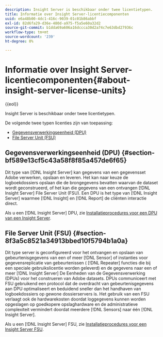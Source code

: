 ```yaml
---
description: Insight Server is beschikbaar onder twee licentietypen.
title: Informatie over Insight Server-licentiecomponenten
uuid: e6a48b00-4dc1-416c-9039-01c01b86abbf
exl-id: 82d6fa29-d36e-480d-a975-f5a5e60a32d2
source-git-commit: b1dda69a606a16dccca30d2a74c7e63dbd27936c
workflow-type: tm+mt
source-wordcount: '239'
ht-degree: 0%

---
```


# Informatie over Insight Server-licentiecomponenten{#about-insight-server-license-units}

{{eol}}

Insight Server is beschikbaar onder twee licentietypen.

De volgende twee typen licenties zijn van toepassing:

* [Gegevensverwerkingseenheid (DPU)](../../../home/c-inst-svr/c-install-ins-svr/c-abt-inst-svr-lic-units.md#section-bf589e13cf5c43a58f8f85a457de6f65)
* [File Server Unit (FSU)](../../../home/c-inst-svr/c-install-ins-svr/c-abt-inst-svr-lic-units.md#section-8f3a5c8521a34913bbed10f5794b1a0a)

## Gegevensverwerkingseenheid (DPU) {#section-bf589e13cf5c43a58f8f85a457de6f65}

Dit type van [!DNL Insight Server] kan gegevens van een gegevensset Adobe verwerken, opslaan en leveren. Het kan naar keuze de logboekdossiers opslaan die de brongegevens bevatten waarvan de dataset wordt geconstrueerd, of het kan die gegevens van een ontvangen [!DNL Insight Server] File Server Unit (FSU). Een DPU is het type van [!DNL Insight Server] waarmee [!DNL Insight] en [!DNL Report] de cliënten interactie direct.

Als u een [!DNL Insight Server] DPU, zie [Installatieprocedures voor een DPU van een Insight Server](../../../home/c-inst-svr/c-install-ins-svr/t-install-proc-inst-svr-dpu/t-install-proc-inst-svr-dpu.md#task-ce1ac85294604467ab750b24176d25bc).

## File Server Unit (FSU) {#section-8f3a5c8521a34913bbed10f5794b1a0a}

Dit type server is geconfigureerd voor het ontvangen en opslaan van gebeurtenisgegevens van een of meer [!DNL Sensor] of instanties voor gegevensreplicatie van gebeurtenissen ( [!DNL Repeater] functies die bij een speciale gebruikslicentie worden geleverd) en de gegevens naar een of meer [!DNL Insight Server] De Eenheden van de Gegevensverwerking (DPUs) voor het construeren van Adobe datasets. DPUs communiceert met FSU gebruikend een protocol dat de overdracht van gebeurtenisgegevens aan DPU optimaliseert en beduidend sneller dan het handhaven van logboekdossiers op gewone dossierservers is. Het gebruik van een FSU verlaagt ook de hardwarekosten doordat loggegevens kunnen worden opgeslagen op goedkopere opslaghardware en de administratieve complexiteit vermindert doordat meerdere [!DNL Sensors] naar één [!DNL Insight Server].

Als u een [!DNL Insight Server] FSU, zie [Installatieprocedures voor een Insight Server FSU](../../../home/c-inst-svr/c-install-ins-svr/t-inst-proc-fsu.md#task-e4a4a791b6694119ba45b36f3e573016).
